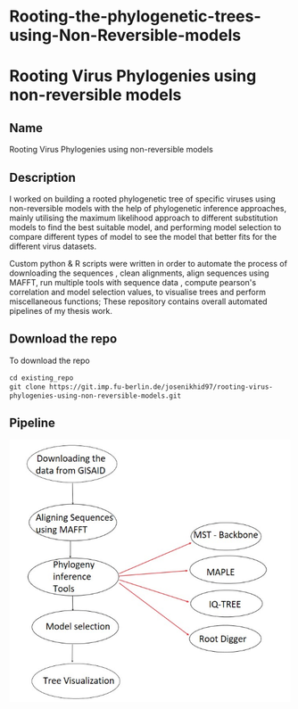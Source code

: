 # Rooting-the-phylogenetic-trees-using-Non-Reversible-models
# Rooting Virus Phylogenies using non-reversible models


## Name
Rooting Virus Phylogenies using non-reversible models


## Description

I worked on building a rooted phylogenetic tree of specific viruses using non-reversible models with the help of phylogenetic inference approaches, mainly utilising the maximum likelihood approach to different substitution models to find the best suitable model, and performing model selection to compare different types of model to see the model that better fits for the different virus datasets. 

Custom python \& R scripts were written in order to automate the process of downloading the sequences , clean alignments, align sequences using MAFFT, run multiple tools with sequence data , compute pearson's correlation and model selection values, to visualise trees and perform miscellaneous functions; These repository contains overall automated pipelines of my thesis work.


## Download the repo
To download the repo 

```
cd existing_repo
git clone https://git.imp.fu-berlin.de/josenikhid97/rooting-virus-phylogenies-using-non-reversible-models.git

```

## Pipeline 

![CHEESE!](pipeline.jpg)






